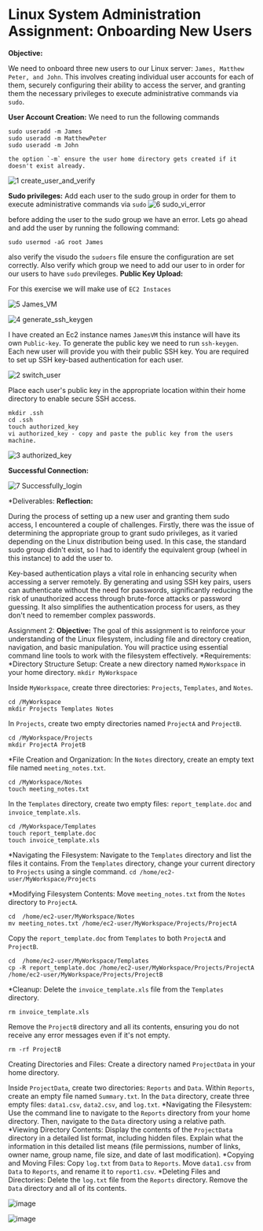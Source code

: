 # Linux System Administration Assignment: Onboarding New Users
**Objective:** 

We need to onboard three new users to our Linux server: `James, Matthew Peter, and John`. 
This involves creating individual user accounts for each of them, securely configuring their ability to access the server, and granting them the necessary privileges to execute administrative commands via `sudo`.

**User Account Creation:** 
We need to run the following commands 
```
sudo useradd -m James
sudo useradd -m MatthewPeter
sudo useradd -m John

the option `-m` ensure the user home directory gets created if it doesn't exist already.
```
![1 create_user_and_verify](https://github.com/lucm9/Linux_Practice/assets/96879757/e90d9f9c-f4f8-4c8d-916b-61cd9f6eef71)

**Sudo privileges:** 
Add each user to the sudo group in order for them to execute administrative commands via `sudo`
![6 sudo_vi_error](https://github.com/lucm9/Linux_Practice/assets/96879757/57097621-dc70-41a6-83ee-b04b362e15aa)

before adding the user to the sudo group we have an error. Lets go ahead and add the user by running the following command:

`sudo usermod -aG root James`

also verify the visudo the `sudoers` file ensure the configuration are set correctly. Also verify which group we need to add our user to in order for our users to have `sudo` previleges.
**Public Key Upload:** 

For this exercise we will make use of `EC2 Instaces`

![5 James_VM](https://github.com/lucm9/Linux_Practice/assets/96879757/5de5dc02-8118-4482-93d3-95ae5b26d1a6)

![4 generate_ssh_keygen](https://github.com/lucm9/Linux_Practice/assets/96879757/f9f38d9b-e27e-4700-ab1a-53a26f79470d)

I have created an Ec2 instance names `JamesVM` this instance will have its own `Public-key`. To generate the public key we need to run `ssh-keygen`. 
Each new user will provide you with their public SSH key. You are required to set up SSH key-based authentication for each user.

![2 switch_user](https://github.com/lucm9/Linux_Practice/assets/96879757/7c6d9be0-523b-4b92-a2ed-a3b3d95c1d82)

Place each user's public key in the appropriate location within their home directory to enable secure SSH access.
```
mkdir .ssh
cd .ssh
touch authorized_key
vi authorized_key - copy and paste the public key from the users machine. 
```
![3 authorized_key](https://github.com/lucm9/Linux_Practice/assets/96879757/9a5f26da-c0d2-43ed-9b40-260ae939b9d0)

**Successful Connection:**

![7 Successfully_login](https://github.com/lucm9/Linux_Practice/assets/96879757/325895ec-206b-4be7-867a-689dc520b8e3)

*Deliverables:
**Reflection:** 

During the process of setting up a new user and granting them sudo access, I encountered a couple of challenges. Firstly, there was the issue of determining the appropriate group to grant sudo privileges, as it varied depending on the Linux distribution being used.
In this case, the standard sudo group didn't exist, so I had to identify the equivalent group (wheel in this instance) to add the user to.

Key-based authentication plays a vital role in enhancing security when accessing a server remotely. By generating and using SSH key pairs, users can authenticate without the need for passwords, significantly reducing the risk of unauthorized access through brute-force attacks or password guessing. 
It also simplifies the authentication process for users, as they don't need to remember complex passwords.


Assignment 2:
**Objective:** 
The goal of this assignment is to reinforce your understanding of the Linux filesystem, including file and directory creation, navigation, and basic manipulation. You will practice using essential command line tools to work with the filesystem effectively.
*Requirements:
*Directory Structure Setup:
Create a new directory named `MyWorkspace` in your home directory.
`mkdir MyWorkspace`

Inside `MyWorkspace`, create three directories: `Projects`, `Templates`, and `Notes`.
```
cd /MyWorkspace
mkdir Projects Templates Notes
```
In `Projects`, create two empty directories named `ProjectA` and `ProjectB`.
```
cd /MyWorkspace/Projects
mkdir ProjectA ProjetB
```

*File Creation and Organization:
In the `Notes` directory, create an empty text file named `meeting_notes.txt`.

```
cd /MyWorkspace/Notes
touch meeting_notes.txt
```
In the `Templates` directory, create two empty files: `report_template.doc` and `invoice_template.xls`.
```
cd /MyWorkspace/Templates
touch report_template.doc
touch invoice_template.xls
```
*Navigating the Filesystem:
Navigate to the `Templates` directory and list the files it contains.
From the `Templates` directory, change your current directory to `Projects` using a single command.
`cd /home/ec2-user/MyWorkspace/Projects`

*Modifying Filesystem Contents:
Move `meeting_notes.txt` from the `Notes` directory to `ProjectA`.
```
cd  /home/ec2-user/MyWorkspace/Notes
mv meeting_notes.txt /home/ec2-user/MyWorkspace/Projects/ProjectA
```
Copy the `report_template.doc` from `Templates` to both `ProjectA` and `ProjectB`.
```
cd  /home/ec2-user/MyWorkspace/Templates
cp -R report_template.doc /home/ec2-user/MyWorkspace/Projects/ProjectA /home/ec2-user/MyWorkspace/Projects/ProjectB
```
*Cleanup:
Delete the `invoice_template.xls` file from the `Templates` directory.

`rm invoice_template.xls`

Remove the `ProjectB` directory and all its contents, ensuring you do not receive any error messages even if it's not empty.

`rm -rf ProjectB`


Creating Directories and Files:
Create a directory named `ProjectData` in your home directory.

Inside `ProjectData`, create two directories: `Reports` and `Data`.
Within `Reports`, create an empty file named `Summary.txt`.
In the `Data` directory, create three empty files: `data1.csv`, `data2.csv`, and `log.txt`.
*Navigating the Filesystem:
Use the command line to navigate to the `Reports` directory from your home directory.
Then, navigate to the `Data` directory using a relative path.
*Viewing Directory Contents:
Display the contents of the `ProjectData` directory in a detailed list format, including hidden files.
Explain what the information in this detailed list means (file permissions, number of links, owner name, group name, file size, and date of last modification).
*Copying and Moving Files:
Copy `log.txt` from `Data` to `Reports`.
Move `data1.csv` from `Data` to `Reports`, and rename it to `report1.csv`.
*Deleting Files and Directories:
Delete the `log.txt` file from the `Reports` directory.
Remove the `Data` directory and all of its contents.

![image](https://github.com/lucm9/Linux_Practice/assets/96879757/ecf5af90-6e04-4a7f-804b-75f308a7507c)

![image](https://github.com/lucm9/Linux_Practice/assets/96879757/fcea5a15-5a52-4007-ae40-966bf7de8def)

